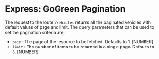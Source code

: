   # Express: GoGreen Pagination
 
The request to the route `/vehicles` returns all the paginated vehicles with default values of page and limit. The query parameters that can be used to set the pagination criteria are:
- `page:` The page of the resource to be fetched. Defaults to 1. [NUMBER]
- `limit:` The number of items to be returned in a single page. Defaults to 3. [NUMBER]

